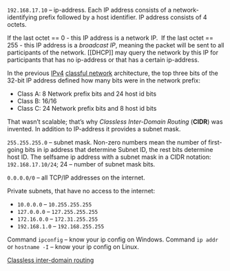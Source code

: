 `192.168.17.10` – ip-address. Each IP address consists of a network-identifying prefix followed by a host identifier. IP address consists of 4 octets.

If the last octet == 0 - this IP address is a network IP. 
If the last octet == 255 - this IP address is a *broadcast IP*, meaning the packet will be sent to all participants of the network. [[DHCP]] may query the network by this IP for participants that has no ip-address or that has a certain ip-address.

In the previous [IPv4](https://en.wikipedia.org/wiki/IPv4) [classful network](https://en.wikipedia.org/wiki/Classful_network) architecture, the top three bits of the 32-bit IP address defined how many bits were in the network prefix:
- Class A: 8 Network prefix bits and 24 host id bits
- Class B: 16/16
- Class C: 24 Network prefix bits and 8 host id bits

That wasn’t scalable; that’s why *Classless Inter-Domain Routing* (**CIDR**) was invented. In addition to IP-address it provides a subnet mask.

`255.255.255.0` – subnet mask. Non-zero numbers mean the number of first-going bits in ip address that determine Subnet ID, the rest bits determine host ID. The selfsame ip address with a subnet mask in a CIDR notation: `192.168.17.10/24`; 24 – number of subnet mask bits.

`0.0.0.0/0` – all TCP/IP addresses on the internet.

Private subnets, that have no access to the internet:
- `10.0.0.0` – `10.255.255.255`
- `127.0.0.0` – `127.255.255.255`
- `172.16.0.0` – `172.31.255.255`
- `192.168.1.0` – `192.168.255.255`

Command `ipconfig` – know your ip config on Windows.
Command `ip addr` or `hostname -I` – know your ip config on Linux.

[Classless inter-domain routing](https://en.wikipedia.org/wiki/Classless_Inter-Domain_Routing)
